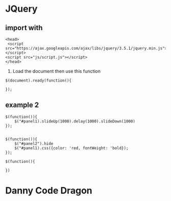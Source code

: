 # JQuery

## import with 
```
<head>
 <script src="https://ajax.googleapis.com/ajax/libs/jquery/3.5.1/jquery.min.js"></script>
<script src="js/script.js"></script>
</head>
```

1. Load the document then use this function
```
$(document).ready(function(){
    
});
```

## example 2
```
$(function()){
    $("#panel1).slideUp(1000).delay(1000).slideDown(1000)
});


$(function()){
    $("#panel2").hide
    $("#panel1).css({color: 'red, fontWeight: 'bold});
});

$(function(){

})
```

# Danny Code Dragon